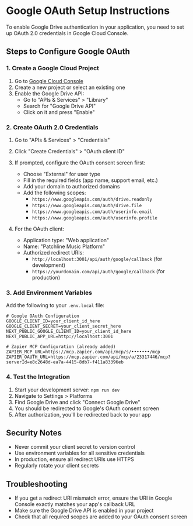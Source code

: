 # Google OAuth Setup Instructions

To enable Google Drive authentication in your application, you need to set up OAuth 2.0 credentials in Google Cloud Console.

## Steps to Configure Google OAuth

### 1. Create a Google Cloud Project
1. Go to [Google Cloud Console](https://console.cloud.google.com/)
2. Create a new project or select an existing one
3. Enable the Google Drive API:
   - Go to "APIs & Services" > "Library"
   - Search for "Google Drive API"
   - Click on it and press "Enable"

### 2. Create OAuth 2.0 Credentials
1. Go to "APIs & Services" > "Credentials"
2. Click "Create Credentials" > "OAuth client ID"
3. If prompted, configure the OAuth consent screen first:
   - Choose "External" for user type
   - Fill in the required fields (app name, support email, etc.)
   - Add your domain to authorized domains
   - Add the following scopes:
     - `https://www.googleapis.com/auth/drive.readonly`
     - `https://www.googleapis.com/auth/drive.file`
     - `https://www.googleapis.com/auth/userinfo.email`
     - `https://www.googleapis.com/auth/userinfo.profile`

4. For the OAuth client:
   - Application type: "Web application"
   - Name: "Patchline Music Platform"
   - Authorized redirect URIs:
     - `http://localhost:3001/api/auth/google/callback` (for development)
     - `https://yourdomain.com/api/auth/google/callback` (for production)

### 3. Add Environment Variables
Add the following to your `.env.local` file:

```env
# Google OAuth Configuration
GOOGLE_CLIENT_ID=your_client_id_here
GOOGLE_CLIENT_SECRET=your_client_secret_here
NEXT_PUBLIC_GOOGLE_CLIENT_ID=your_client_id_here
NEXT_PUBLIC_APP_URL=http://localhost:3001

# Zapier MCP Configuration (already added)
ZAPIER_MCP_URL=https://mcp.zapier.com/api/mcp/s/•••••••/mcp
ZAPIER_OAUTH_URL=https://mcp.zapier.com/api/mcp/a/23317446/mcp?serverId=e8c2648d-ea7a-4415-8db7-f411a83396eb
```

### 4. Test the Integration
1. Start your development server: `npm run dev`
2. Navigate to Settings > Platforms
3. Find Google Drive and click "Connect Google Drive"
4. You should be redirected to Google's OAuth consent screen
5. After authorization, you'll be redirected back to your app

## Security Notes
- Never commit your client secret to version control
- Use environment variables for all sensitive credentials
- In production, ensure all redirect URIs use HTTPS
- Regularly rotate your client secrets

## Troubleshooting
- If you get a redirect URI mismatch error, ensure the URI in Google Console exactly matches your app's callback URL
- Make sure the Google Drive API is enabled in your project
- Check that all required scopes are added to your OAuth consent screen 